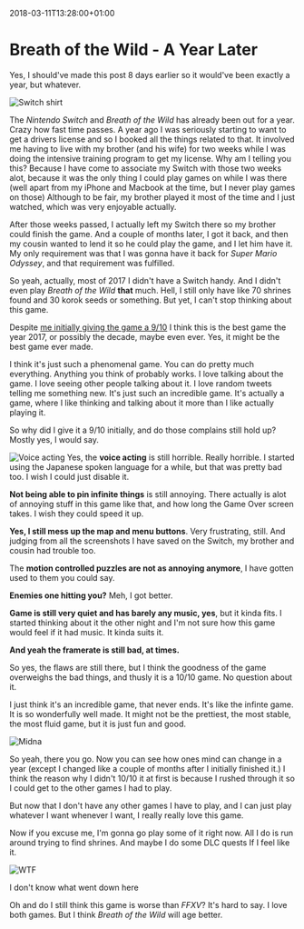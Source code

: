 2018-03-11T13:28:00+01:00
# Breath of the Wild - A Year Later

Yes, I should've made this post 8 days earlier so it would've been exactly a year, but whatever.

![Switch shirt](https://i.imgur.com/5p0ffIO.jpg)

The _Nintendo Switch_ and _Breath of the Wild_ has already been out for a year. Crazy how fast time passes. 
A year ago I was seriously starting to want to get a drivers license and so I booked all the things related to that. 
It involved me having to live with my brother (and his wife) for two weeks while I was doing the intensive training program to get my license.
Why am I telling you this? Because I have come to associate my Switch with those two weeks alot, because it was the only thing I could play games on while I was there (well apart from my iPhone and Macbook at the time, but I never play games on those)
Although to be fair, my brother played it most of the time and I just watched, which was very enjoyable actually.

After those weeks passed, I actually left my Switch there so my brother could finish the game. And a couple of months later, I got it back, and then my cousin wanted to lend it so he could play the game, and I let him have it. My only requirement was that I was gonna have it back for _Super Mario Odyssey_, and that requirement was fulfilled.

So yeah, actually, most of 2017 I didn't have a Switch handy. And I didn't even play _Breath of the Wild_ **that** much. Hell, I still only have like 70 shrines found and 30 korok seeds or something.
But yet, I can't stop thinking about this game.

Despite [me initially giving the game a 9/10](https://lambdan.se/breath-of-the-wild-20170318-i168) I think this is the best game the year 2017, or possibly the decade, maybe even ever. Yes, it might be the best game ever made.

I think it's just such a phenomenal game. You can do pretty much everything. Anything you think of probably works. I love talking about the game. I love seeing other people talking about it. I love random tweets telling me something new. It's just such an incredible game. 
It's actually a game, where I like thinking and talking about it more than I like actually playing it. 

So why did I give it a 9/10 initially, and do those complains still hold up?
Mostly yes, I would say.

![Voice acting](https://i.imgur.com/DiTUUQ7.jpg)
Yes, the __voice acting__ is still horrible. Really horrible. I started using the Japanese spoken language for a while, but that was pretty bad too. I wish I could just disable it.

__Not being able to pin infinite things__ is still annoying. There actually is alot of annoying stuff in this game like that, and how long the Game Over screen takes. I wish they could speed it up.

__Yes, I still mess up the map and menu buttons__. Very frustrating, still. And judging from all the screenshots I have saved on the Switch, my brother and cousin had trouble too.

The __motion controlled puzzles are not as annoying anymore__, I have gotten used to them you could say.

__Enemies one hitting you?__ Meh, I got better.

__Game is still very quiet and has barely any music, yes__, but it kinda fits. I started thinking about it the other night and I'm not sure how this game would feel if it had music. It kinda suits it. 

__And yeah the framerate is still bad, at times.__ 

So yes, the flaws are still there, but I think the goodness of the game overweighs the bad things, and thusly it is a 10/10 game. No question about it.

I just think it's an incredible game, that never ends. It's like the infinte game. It is so wonderfully well made. It might not be the prettiest, the most stable, the most fluid game, but it is just fun and good.

![Midna](https://i.imgur.com/n9kwA1X.jpg)

So yeah, there you go. Now you can see how ones mind can change in a year (except I changed like a couple of months after I initially finished it.)
I think the reason why I didn't 10/10 it at first is because I rushed through it so I could get to the other games I had to play. 

But now that I don't have any other games I have to play, and I can just play whatever I want whenever I want, I really really love this game.

Now if you excuse me, I'm gonna go play some of it right now. All I do is run around trying to find shrines. And maybe I do some DLC quests If I feel like it.

![WTF](https://i.imgur.com/pE96U6B.jpg)
<figcaption>I don't know what went down here</figcaption>

Oh and do I still think this game is worse than _FFXV_? It's hard to say. I love both games. But I think _Breath of the Wild_ will age better.